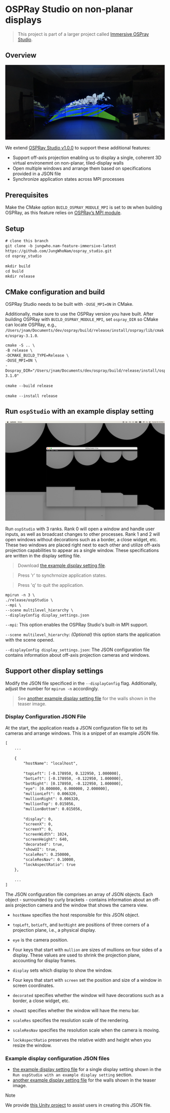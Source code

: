 # OSPRay Studio on non-planar displays
> This project is part of a larger project called [Immersive OSPray Studio](https://github.com/jungwhonam/ImmersiveOSPRay).

 ## Overview
![TACC Rattler](docs/sample/rattler.png)

We extend [OSPRay Studio v1.0.0](https://github.com/RenderKit/ospray-studio/releases/tag/v1.0.0) to support these additional features:
* Support off-axis projection enabling us to display a single, coherent 3D virtual environemnt on non-planar, tiled-display walls
* Open multiple windows and arrange them based on specifications provided in a JSON file
* Synchronize application states across MPI processes


## Prerequisites
Make the CMake option `BUILD_OSPRAY_MODULE_MPI` is set to `ON` when building OSPRay, as this feature relies on [OSPRay’s MPI module](https://github.com/RenderKit/ospray?tab=readme-ov-file#mpi-distributed-rendering).

## Setup
```shell
# clone this branch
git clone -b jungwho.nam-feature-immersive-latest https://github.com/JungWhoNam/ospray_studio.git
cd ospray_studio

mkdir build
cd build
mkdir release
```

## CMake configuration and build
OSPRay Studio needs to be built with `-DUSE_MPI=ON` in CMake.

Additionally, make sure to use the OSPRay version you have built. After building OSPRay with `BUILD_OSPRAY_MODULE_MPI`, set `ospray_DIR` so CMake can locate OSPRay, e.g., `/Users/jnam/Documents/dev/ospray/build/release/install/ospray/lib/cmake/ospray-3.1.0`.

```shell
cmake -S .. \
-B release \
-DCMAKE_BUILD_TYPE=Release \
-DUSE_MPI=ON \
-Dospray_DIR="/Users/jnam/Documents/dev/ospray/build/release/install/ospray/lib/cmake/ospray-3.1.0"

cmake --build release

cmake --install release
```

## Run `ospStudio` with an example display setting
![example](./docs/sample/example.png)

Run `ospStudio` with 3 ranks. Rank 0 will open a window and handle user inputs, as well as broadcast changes to other processes. Rank 1 and 2 will open windows without decorations such as a border, a close widget, etc. These two windows are placed right next to each other and utilize off-axis projection capabilities to appear as a single window. These specifications are written in the display setting file.

> Download [the example display setting file](./docs/sample//display_settings.json).

> Press 'r' to synchrnoize application states. 

> Press 'q' to quit the application.

```shell
mpirun -n 3 \
./release/ospStudio \
--mpi \
--scene multilevel_hierarchy \
--displayConfig display_settings.json
```

```--mpi```: This option enables the OSPRay Studio's built-in MPI support.

```--scene multilevel_hierarchy```: *(Optional)* this option starts the application with the scene opened.

````--displayConfig display_settings.json````: The JSON configuration file contains information about off-axis projection cameras and windows.

## Support other display settings
Modify the JSON file specificed in the `--displayConfig` flag. Additionally, adjust the number for `mpirun -n` accordingly.

> See [another example display setting file](./docs/sample/rattler.json) for the walls shown in the teaser image.

### Display Configuration JSON File

At the start, the application reads a JSON configuration file to set its cameras and arrange windows. This is a snippet of an example JSON file. 

```
[
    ...

    {
		"hostName": "localhost",
	
		"topLeft": [-0.178950, 0.122950, 1.000000],
		"botLeft": [-0.178950, -0.122950, 1.000000],
		"botRight": [0.178950, -0.122950, 1.000000],
		"eye": [0.000000, 0.000000, 2.000000],
		"mullionLeft": 0.006320,
		"mullionRight": 0.006320,
		"mullionTop": 0.015056,
		"mullionBottom": 0.015056,
	
		"display": 0,
		"screenX": 0,
		"screenY": 0,
		"screenWidth": 1024,
		"screenHeight": 640,
		"decorated": true,
		"showUI": true,
		"scaleRes": 0.250000,
		"scaleResNav": 0.10000,
		"lockAspectRatio": true
	},

    ...
]
```

The JSON configuration file comprises an array of JSON objects. Each object - surrounded by curly brackets - contains information about an off-axis projection camera and the window that shows the camera view.
- ```hostName``` specifies the host responsible for this JSON object. 
- ```topLeft```, ```botLeft```, and ```botRight``` are positions of three corners of a projection plane, i.e., a physical display.
- ```eye``` is the camera position. 
- Four keys that start with ```mullion``` are sizes of mullions on four sides of a display. These values are used to shrink the projection plane, accounting for display frames.  
- ```display``` sets which display to show the window.
- Four keys that start with ```screen``` set the position and size of a window in screen coordinates.

- `decorated` specifies whether the window will have decorations such as a border, a close widget, etc. 
- `showUI` specifies whether the window will have the menu bar.
- `scaleRes` specifies the resolution scale of the rendering. 
- `scaleResNav` specifies the resolution scale when the camera is moving.
- `lockAspectRatio` preserves the relative width and height when you resize the window.

### Example display configuration JSON files
* [the example display setting file](./docs/sample//display_settings.json) for a single display setting shown in the `Run ospStudio with an example display setting` section.
* [another example display setting file](./docs/sample/rattler.json) for the walls shown in the teaser image.

> [!NOTE]
> We provide [this Unity project](https://github.com/JungWhoNam/ConfigurationGenerator) to assist users in creating this JSON file.
